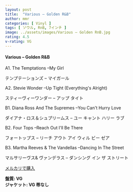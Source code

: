 ```yaml
---
layout: post
title:  "Various – Golden R&B"
author: mmr
categories: [ Vinyl ]
tags: [ ソウル, RnB, 7インチ ]
image: ../assets/images/Various – Golden RnB.jpg
rating: 4.5
v-rating: VG
---
```


#### Various – Golden R&B

A1. The Temptations –My Girl

テンプテーションズ  –  マイガール

A2. Stevie Wonder –Up Tight (Everything's Alright)

スティーヴィーワンダー  –  アップ タイト

B1. Diana Ross And The Supremes –You Can't Hurry Love

ダイアナ・ロス＆シュプリームス  –  ユー キャント ハリー ラブ

B2. Four Tops –Reach Out I'll Be There

フォートップス  –  リーチ アウト アイ ウィル ビー ゼア

B3. Martha Reeves & The Vandellas –Dancing In The Street

マルサリーヴス& ヴァンデラス –  ダンシング イン ザ ストリート

[メルカリで購入](https://jp.mercari.com/item/m50700944227)

<div class="mt-4 mb-4 d-flex align-items-center">
<strong class="mr-1">盤質: VG</strong>
</div>
<div class="mt-4 mb-4 d-flex align-items-center">
<strong class="mr-1">ジャケット: VG 帯なし</strong>
</div>
